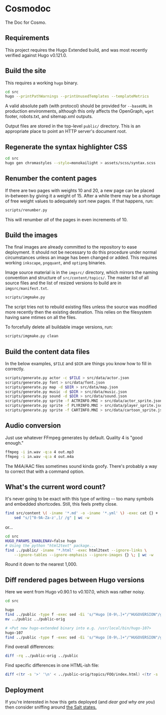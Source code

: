 # Cosmodoc

The Doc for Cosmo.

## Requirements

This project requires the Hugo Extended build, and was most recently verified against Hugo v0.121.0.

## Build the site

This requires a working `hugo` binary.

```bash
cd src
hugo --printPathWarnings --printUnusedTemplates --templateMetrics
```

A valid absolute path (with protocol) should be provided for `--baseURL` in production environments, although this only affects the OpenGraph, `wget` footer, robots.txt, and sitemap.xml outputs.

Output files are stored in the top-level `public/` directory. This is an appropriate place to point an HTTP server's document root.

## Regenerate the syntax highlighter CSS

```bash
cd src
hugo gen chromastyles --style=monokailight > assets/scss/syntax.scss
```

## Renumber the content pages

If there are two pages with weights 10 and 20, a new page can be placed in-between by giving it a weight of 15. After a while there may be a shortage of free weight values to adequately sort new pages. If that happens, run:

```bash
scripts/renumber.py
```

This will renumber _all_ of the pages in even increments of 10.

## Build the images

The final images are already committed to the repository to ease deployment. It should not be necessary to do this procedure under normal circumstances unless an image has been changed or added. This requires working `inkscape`, `pngquant`, and `optipng` binaries.

Image source material is in the `imgsrc/` directory, which mirrors the naming convention and structure of `src/content/topics/`. The master list of all source files and the list of resized versions to build are in `imgsrc/manifest.txt`.

```bash
scripts/imgmake.py
```

The script tries not to rebuild existing files unless the source was modified more recently then the existing destination. This relies on the filesystem having sane mtimes on all the files.

To forcefully delete all buildable image versions, run:

```bash
scripts/imgmake.py clean
```

## Build the content data files

In the below examples, `$FILE` and `$DIR` are things you know how to fill in correctly.

```bash
scripts/generate.py actor -c $FILE > src/data/actor.json
scripts/generate.py font > src/data/font.json
scripts/generate.py map -d $DIR > src/data/map.json
scripts/generate.py music -d $DIR > src/data/music.json
scripts/generate.py sound -d $DIR > src/data/sound.json
scripts/generate.py sprite -f ACTRINFO.MNI > src/data/actor_sprite.json
scripts/generate.py sprite -f PLYRINFO.MNI > src/data/player_sprite.json
scripts/generate.py sprite -f CARTINFO.MNI > src/data/cartoon_sprite.json
```

## Audio conversion

Just use whatever FFmpeg generates by default. Quality 4 is "good enough."

```bash
ffmpeg -i in.wav -q:a 4 out.mp3
ffmpeg -i in.wav -q:a 4 out.m4a
```

The M4A/AAC files sometimes sound kinda goofy. There's probably a way to correct that with a command option.

## What's the current word count?

It's never going to be exact with this type of writing -- too many symbols and embedded shortcodes. Still, this feels pretty close.

```bash
find src/content \( -iname '*.md' -o -iname '*.yml' \) -exec cat {} + | \
    sed "s/[^0-9A-Za-z',]/ /g" | wc -w
```

or...

```bash
cd src
HUGO_PARAMS_ENABLENAV=false hugo
# Using the python "html2text" package...
find ../public/ -iname '*.html' -exec html2text --ignore-links \
    --ignore-tables --ignore-emphasis --ignore-images {} \; | wc -w
```

Round it down to the nearest 1,000.

## Diff rendered pages between Hugo versions

Here we went from Hugo v0.90.1 to v0.107.0, which was rather noisy.

```bash
cd src

hugo
find ../public -type f -exec sed -Ei 's/"Hugo [0-9\.]+"/"HUGOVERSION"/g' {} +
mv ../public ../public-orig

# <Put new hugo-extended binary into e.g. /usr/local/bin/hugo-107>
hugo-107
find ../public -type f -exec sed -Ei 's/"Hugo [0-9\.]+"/"HUGOVERSION"/g' {} +
```

Find overall differences:

```bash
diff -rq ../public-orig ../public
```

Find specific differences in one HTML-ish file:

```bash
diff <(tr -s '>' '\n' < ../public-orig/topics/FOO/index.html) <(tr -s '>' '\n' < ../public/topics/FOO/index.html)
```

## Deployment

If you're interested in how this gets deployed (and _dear god why are you_) then consider sniffing around [the Salt states.](https://github.com/smitelli/salt/blob/master/states/website/cosmodoc-org.sls)
